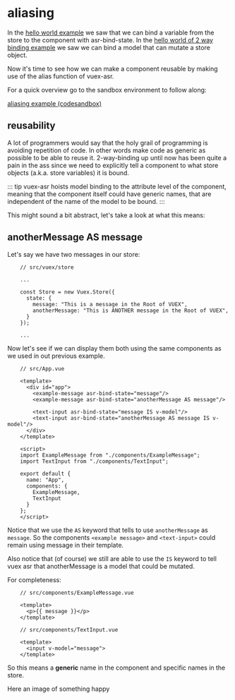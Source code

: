 # aliasing

In the [hello world example](./hello-world-example.html) we saw that we can bind a variable from the store to the component with asr-bind-state. In the [hello world of 2 way binding example](./hello-world-of-2-way-binding.html) we saw we can bind a model that can mutate a store object.

Now it's time to see how we can make a component reusable by making use of the alias function of vuex-asr.

For a quick overview go to the sandbox environment to follow along:

[aliasing example (codesandbox)](https://codesandbox.io/s/manual-aliasing-qer7w)

## reusability

A lot of programmers would say that the holy grail of programming is avoiding repetition of code. In other words make code as generic as possible to be able to reuse it. 2-way-binding up until now has been quite a pain in the ass since we need to explicitly tell a component to what store objects (a.k.a. store variables) it is bound.

::: tip
vuex-asr hoists model binding to the attribute level of the component, meaning that the component itself could have generic names, that are independent of the name of the model to be bound.
::: 

This might sound a bit abstract, let's take a look at what this means:

## anotherMessage AS message

Let's say we have two messages in our store:
```js{8}
    // src/vuex/store
    
    ...
    
    const Store = new Vuex.Store({
      state: {
        message: "This is a message in the Root of VUEX",
        anotherMessage: "This is ANOTHER message in the Root of VUEX",
      }
    });
    
    ...
```
Now let's see if we can display them both using the same components as we used in out previous example.
```vue{6,9}
    // src/App.vue
    
    <template>
      <div id="app">
        <example-message asr-bind-state="message"/>
    	<example-message asr-bind-state="anotherMessage AS message"/>
    
        <text-input asr-bind-state="message IS v-model"/>
        <text-input asr-bind-state="anotherMessage AS message IS v-model"/>
      </div>
    </template>
    
    <script>
    import ExampleMessage from "./components/ExampleMessage";
    import TextInput from "./components/TextInput";
    
    export default {
      name: "App",
      components: {
        ExampleMessage,
        TextInput
      }
    };
    </script>
```
Notice that we use the `AS` keyword that tells to use `anotherMessage` as `message`. So the components `<example message>` and `<text-input>` could remain using message in their template.

Also notice that (of course) we still are able to use the `IS` keyword to tell vuex asr that anotherMessage is a model that could be mutated.

For completeness:

```vue
    // src/components/ExampleMessage.vue
    
    <template>
      <p>{{ message }}</p>
    </template>
```

```vue
    // src/components/TextInput.vue
    
    <template>
      <input v-model="message">
    </template>
```

So this means a **generic** name in the component and specific names in the store. 

Here an image of something happy